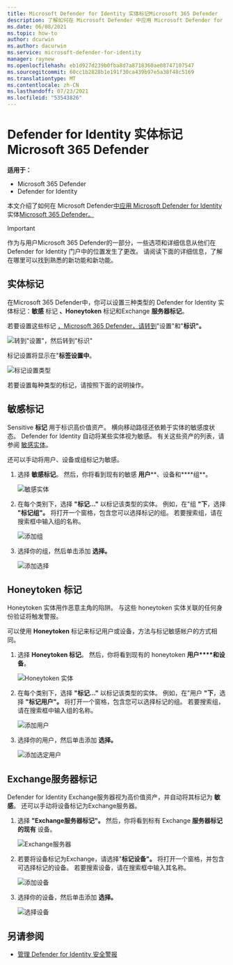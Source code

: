 ```yaml
---
title: Microsoft Defender for Identity 实体标记Microsoft 365 Defender
description: 了解如何在 Microsoft Defender 中应用 Microsoft Defender for Identity 实体Microsoft 365 Defender
ms.date: 06/08/2021
ms.topic: how-to
author: dcurwin
ms.author: dacurwin
ms.service: microsoft-defender-for-identity
manager: raynew
ms.openlocfilehash: eb1d927d239b0fba8d7a8718360ae08747107547
ms.sourcegitcommit: 60cc1b2828b1e191f30ca439b97e5a38f48c5169
ms.translationtype: MT
ms.contentlocale: zh-CN
ms.lasthandoff: 07/23/2021
ms.locfileid: "53543826"
---
```

# <a name="defender-for-identity-entity-tags-in-microsoft-365-defender"></a>Defender for Identity 实体标记Microsoft 365 Defender

**适用于：**

- Microsoft 365 Defender
- Defender for Identity

本文介绍了如何在 Microsoft Defender[中应用 Microsoft Defender for Identity](/defender-for-identity)实体[Microsoft 365 Defender。](/microsoft-365/security/defender/overview-security-center)

>[!IMPORTANT]
>作为与用户Microsoft 365 Defender的一部分，一些选项和详细信息从他们在 Defender for Identity 门户中的位置发生了更改。 请阅读下面的详细信息，了解在哪里可以找到熟悉的新功能和新功能。

## <a name="entity-tags"></a>实体标记

在Microsoft 365 Defender中，你可以设置三种类型的 Defender for Identity 实体标记：**敏感** 标记 **、Honeytoken** 标记和Exchange **服务器标记**。

若要设置这些标记 [，Microsoft 365 Defender，请转到](https://security.microsoft.com/)"设置"和"**标识"。**

![转到"设置"，然后转到"标识"](../../media/defender-identity/settings-identities.png)

标记设置将显示在"**标签设置中**。

![标记设置类型](../../media/defender-identity/tag-settings.png)

若要设置每种类型的标记，请按照下面的说明操作。

## <a name="sensitive--tags"></a>敏感标记

Sensitive **标记** 用于标识高价值资产。 横向移动路径还依赖于实体的敏感度状态。 Defender for Identity 自动将某些实体视为敏感。 有关这些资产的列表，请参阅 [敏感实体](/defender-for-identity/manage-sensitive-honeytoken-accounts#sensitive-entities)。

还可以手动将用户、设备或组标记为敏感。

1. 选择 **敏感标记**。 然后，你将看到现有的敏感 **用户****、设备和****组**。

    ![敏感实体](../../media/defender-identity/sensitive-entities.png)

1. 在每个类别下，选择 **"标记..."** 以标记该类型的实体。 例如，在"组 **"下**，选择 **"标记组"。** 将打开一个窗格，包含您可以选择标记的组。 若要搜索组，请在搜索框中输入组的名称。

    ![添加组](../../media/defender-identity/add-groups.png)

1. 选择你的组，然后单击添加 **选择。**

    ![添加选择](../../media/defender-identity/add-selection.png)

## <a name="honeytoken-tags"></a>Honeytoken 标记

Honeytoken 实体用作恶意主角的陷阱。 与这些 honeytoken 实体关联的任何身份验证将触发警报。

可以使用 **Honeytoken** 标记来标记用户或设备，方法与标记敏感帐户的方式相同。

1. 选择 **Honeytoken 标记**。 然后，你将看到现有的 honeytoken **用户****和设备**。

    ![Honeytoken 实体](../../media/defender-identity/honeytoken-entities.png)

1. 在每个类别下，选择 **"标记..."** 以标记该类型的实体。 例如，在"用户 **"下**，选择 **"标记用户"。** 将打开一个窗格，包含您可以选择标记的组。 若要搜索组，请在搜索框中输入组的名称。

    ![添加用户](../../media/defender-identity/add-users.png)

1. 选择你的用户，然后单击添加 **选择。**

    ![添加选定用户](../../media/defender-identity/add-selected-user.png)

## <a name="exchange-server-tags"></a>Exchange服务器标记

Defender for Identity Exchange服务器视为高价值资产，并自动将其标记为 **敏感**。 还可以手动将设备标记为Exchange服务器。

1. 选择 **"Exchange服务器标记"。** 然后，你将看到标有 Exchange **服务器标记的现有** 设备。

    ![Exchange服务器](../../media/defender-identity/exchange-servers.png)

1. 若要将设备标记为Exchange，请选择"**标记设备"。**  将打开一个窗格，并包含可选择标记的设备。 若要搜索设备，请在搜索框中输入其名称。

    ![添加设备](../../media/defender-identity/add-devices.png)

1. 选择你的设备，然后单击添加 **选择。**

    ![选择设备](../../media/defender-identity/select-device.png)

## <a name="see-also"></a>另请参阅

- [管理 Defender for Identity 安全警报](manage-security-alerts.md)
